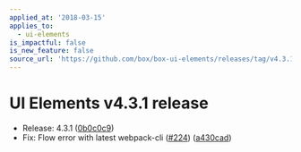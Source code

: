 ```yaml
---
applied_at: '2018-03-15'
applies_to:
  - ui-elements
is_impactful: false
is_new_feature: false
source_url: 'https://github.com/box/box-ui-elements/releases/tag/v4.3.1'
---
```


# UI Elements v4.3.1 release


* Release: 4.3.1 ([0b0c0c9](https://github.com/box/box-ui-elements/commit[0b0c0c9](https://github.com/box/box-ui-elements/commit/0b0c0c9)))
* Fix: Flow error with latest webpack-cli ([#224](https://github.com/box/box-ui-elements/pull/224)) ([a430cad](https://github.com/box/box-ui-elements/commit[a430cad](https://github.com/box/box-ui-elements/commit/a430cad)))



